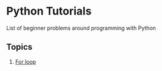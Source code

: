 # Python Tutorials

List of beginner problems around programming with Python

## Topics
1. [For loop](forloop)
